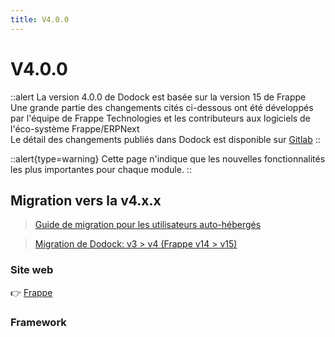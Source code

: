 ```yaml
---
title: V4.0.0
---
```


# V4.0.0

::alert
La version 4.0.0 de Dodock est basée sur la version 15 de Frappe  
Une grande partie des changements cités ci-dessous ont été développés par l'équipe de Frappe Technologies et les contributeurs aux logiciels de l'éco-système Frappe/ERPNext  
Le détail des changements publiés dans Dodock est disponible sur [Gitlab](https://gitlab.com/dokos/dodock/-/releases/v4.0.0)
::

::alert{type=warning}
Cette page n'indique que les nouvelles fonctionnalités les plus importantes pour chaque module.
::

## Migration vers la v4.x.x

> [Guide de migration pour les utilisateurs auto-hébergés](/dodock/administration/migration-v3)

> [Migration de Dodock: v3 > v4  (Frappe v14 > v15)](https://github.com/frappe/frappe/wiki/Migrating-to-nightly-version-%28future-v15%29)


### Site web

:point_right: [Frappe](https://github.com/frappe/frappe/pull/20066)


### Framework

